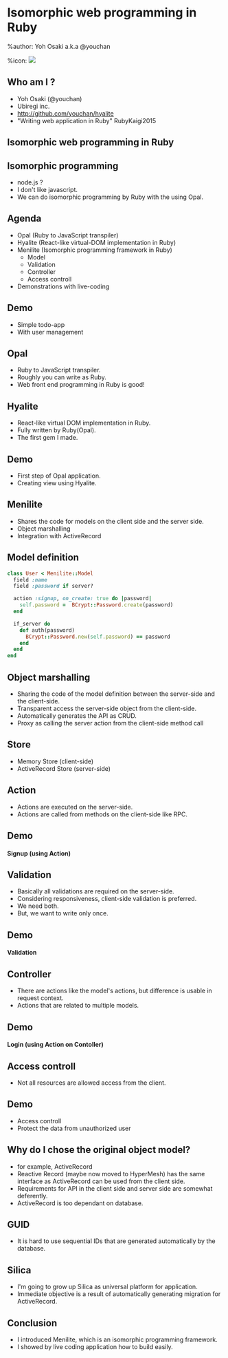 # Isomorphic web programming in Ruby

%author: Yoh Osaki a.k.a @youchan

%icon: ![](youchan.jpg)

## Who am I ?

* Yoh Osaki (@youchan)
* Ubiregi inc.
* http://github.com/youchan/hyalite
* "Writing web application in Ruby" RubyKaigi2015

## Isomorphic web programming in Ruby

## Isomorphic programming

* node.js ?
* I don't like javascript.
* We can do isomorphic programming by Ruby with the using Opal.

## Agenda

* Opal (Ruby to JavaScript transpiler)
* Hyalite (React-like virtual-DOM implementation in Ruby)
* Menilite (Isomorphic programming framework in Ruby)
    - Model
    - Validation
    - Controller
    - Access controll
* Demonstrations with live-coding

## Demo

* Simple todo-app
* With user management

## Opal

* Ruby to JavaScript transpiler.
* Roughly you can write as Ruby.
* Web front end programming in Ruby is good!

## Hyalite

* React-like virtual DOM implementation in Ruby.
* Fully written by Ruby(Opal).
* The first gem I made.

## Demo

* First step of Opal application.
* Creating view using Hyalite.

## Menilite

* Shares the code for models on the client side and the server side.
* Object marshalling
* Integration with ActiveRecord

## Model definition

```ruby
class User < Menilite::Model
  field :name
  field :password if server?

  action :signup, on_create: true do |password|
    self.password =  BCrypt::Password.create(password)
  end

  if_server do
    def auth(password)
      BCrypt::Password.new(self.password) == password
    end
  end
end
```

## Object marshalling

* Sharing the code of the model definition between the server-side and the client-side.
* Transparent access the server-side object from the client-side.
* Automatically generates the API as CRUD.
* Proxy as calling the server action from the client-side method call 

## Store

* Memory Store (client-side)
* ActiveRecord Store (server-side)

## Action

* Actions are executed on the server-side.
* Actions are called from methods on the client-side like RPC.

## Demo

#### Signup (using Action)

## Validation

* Basically all validations are required on the server-side.
* Considering responsiveness, client-side validation is preferred.
* We need both.
* But, we want to write only once.

## Demo

#### Validation

## Controller

* There are actions like the model's actions, but difference is usable in request context.
* Actions that are related to multiple models.

## Demo

#### Login (using Action on Contoller)

## Access controll

* Not all resources are allowed access from the client.

## Demo

* Access controll
* Protect the data from unauthorized user

## Why do I chose the original object model?

* for example, ActiveRecord
* Reactive Record (maybe now moved to HyperMesh) has the same interface as ActiveRecord can be used from the client side.
* Requirements for API in the client side and server side are somewhat deferently.
* ActiveRecord is too dependant on database.

## GUID

* It is hard to use sequential IDs that are generated automatically by the database.


## Silica

* I'm going to grow up Silica as universal platform for application.
* Immediate objective is a result of automatically generating migration for ActiveRecord.

## Conclusion

* I introduced Menilite, which is an isomorphic programming framework.
* I showed by live coding application how to build easily.

